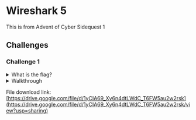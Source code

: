 # Wireshark 5
This is from Advent of Cyber Sidequest 1

## Challenges
### Challenge 1
<details>
<summary>What is the flag?</summary>

</details>

<details>
<summary>Walkthrough</summary>

</details>

File download link: [https://drive.google.com/file/d/1yCIA69_Xy6n4dtLWdC_T6FW5au2w2rsk](https://drive.google.com/file/d/1yCIA69_Xy6n4dtLWdC_T6FW5au2w2rsk/view?usp=sharing)